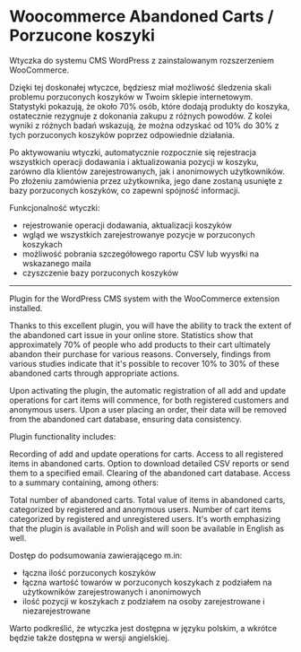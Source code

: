 # Woocommerce Abandoned Carts / Porzucone koszyki

Wtyczka do systemu CMS WordPress z zainstalowanym rozszerzeniem WooCommerce.

Dzięki tej doskonałej wtyczce, będziesz miał możliwość śledzenia skali problemu porzuconych koszyków w Twoim sklepie internetowym. Statystyki pokazują, że około 70% osób, które dodają produkty do koszyka, ostatecznie rezygnuje z dokonania zakupu z różnych powodów. Z kolei wyniki z różnych badań wskazują, że można odzyskać od 10% do 30% z tych porzuconych koszyków poprzez odpowiednie działania. 

Po aktywowaniu wtyczki, automatycznie rozpocznie się rejestracja wszystkich operacji dodawania i aktualizowania pozycji w koszyku, zarówno dla klientów zarejestrowanych, jak i anonimowych użytkowników. Po złożeniu zamówienia przez użytkownika, jego dane zostaną usunięte z bazy porzuconych koszyków, co zapewni spójność informacji.

Funkcjonalność wtyczki:
- rejestrowanie operacji dodawania, aktualizacji koszyków
- wgląd we wszystkich zarejestrowanye pozycje w porzuconych koszykach
- możliwość pobrania szczegółowego raportu CSV lub wyysłki na wskazanego maila
- czyszczenie bazy porzuconych koszyków

-------------------------

Plugin for the WordPress CMS system with the WooCommerce extension installed.

Thanks to this excellent plugin, you will have the ability to track the extent of the abandoned cart issue in your online store. Statistics show that approximately 70% of people who add products to their cart ultimately abandon their purchase for various reasons. Conversely, findings from various studies indicate that it's possible to recover 10% to 30% of these abandoned carts through appropriate actions.

Upon activating the plugin, the automatic registration of all add and update operations for cart items will commence, for both registered customers and anonymous users. Upon a user placing an order, their data will be removed from the abandoned cart database, ensuring data consistency.

Plugin functionality includes:

Recording of add and update operations for carts.
Access to all registered items in abandoned carts.
Option to download detailed CSV reports or send them to a specified email.
Clearing of the abandoned cart database.
Access to a summary containing, among others:

Total number of abandoned carts.
Total value of items in abandoned carts, categorized by registered and anonymous users.
Number of cart items categorized by registered and unregistered users.
It's worth emphasizing that the plugin is available in Polish and will soon be available in English as well.


Dostęp do podsumowania zawierającego m.in: 
- łączna ilość porzuconych koszyków
- łączna wartość towarów w porzuconych koszykach z podziałem na użytkowników zarejestrowanych i anonimowych
- ilość pozycji w koszykach z podziałem na osoby zarejestrowane i niezarejestrowane

Warto podkreślić, że wtyczka jest dostępna w języku polskim, a wkrótce będzie także dostępna w wersji angielskiej.